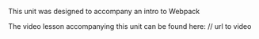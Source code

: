 This unit was designed to accompany an intro to Webpack

The video lesson accompanying this unit can be found here: 
// url to video